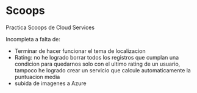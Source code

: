 # Scoops
Practica Scoops de Cloud Services

Incompleta a falta de:
- Terminar de hacer funcionar el tema de localizacion
- Rating: no he logrado borrar todos los registros que cumplan una condicion para quedarnos solo con el ultimo rating de un usuario, tampoco he logrado crear un servicio que calcule automaticamente la puntuacion media
- subida de imagenes a Azure

